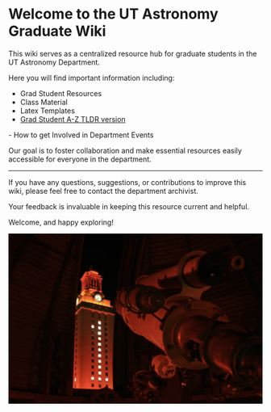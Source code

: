 # Welcome to the UT Astronomy Graduate Wiki

This wiki serves as a centralized resource hub for graduate students in the UT Astronomy Department. 

Here you will find important information including:

- Grad Student Resources 
- Class Material 
- Latex Templates
- <a href="https://docs.google.com/document/d/1YoKGIfiDcwsxBudUTGX42SvS7A1Ex6t-tMrVdqnEch4/edit?usp=sharing" target="_blank" rel="noopener noreferrer">
  Grad Student A-Z TLDR version
</a>
- How to get Involved in Department Events

Our goal is to foster collaboration and make essential resources easily accessible for everyone in the department.

---

If you have any questions, suggestions, or contributions to improve this wiki, please feel free to contact the department archivist. 

Your feedback is invaluable in keeping this resource current and helpful.

Welcome, and happy exploring!

![UT Astronomy Building](images/front_page_img.png)

<!--## 📚 Quick Links
- [Templates](templates.md)
- [Resources](resources.md)
- [Quals Prep](quals_prep.md)
-->
